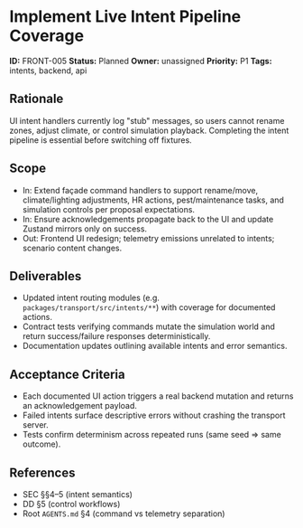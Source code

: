 # Implement Live Intent Pipeline Coverage

**ID:** FRONT-005
**Status:** Planned
**Owner:** unassigned
**Priority:** P1
**Tags:** intents, backend, api

## Rationale
UI intent handlers currently log "stub" messages, so users cannot rename zones, adjust climate, or control simulation playback. Completing the intent pipeline is essential before switching off fixtures.

## Scope
- In: Extend façade command handlers to support rename/move, climate/lighting adjustments, HR actions, pest/maintenance tasks, and simulation controls per proposal expectations.
- In: Ensure acknowledgements propagate back to the UI and update Zustand mirrors only on success.
- Out: Frontend UI redesign; telemetry emissions unrelated to intents; scenario content changes.

## Deliverables
- Updated intent routing modules (e.g. `packages/transport/src/intents/**`) with coverage for documented actions.
- Contract tests verifying commands mutate the simulation world and return success/failure responses deterministically.
- Documentation updates outlining available intents and error semantics.

## Acceptance Criteria
- Each documented UI action triggers a real backend mutation and returns an acknowledgement payload.
- Failed intents surface descriptive errors without crashing the transport server.
- Tests confirm determinism across repeated runs (same seed ⇒ same outcome).

## References
- SEC §§4–5 (intent semantics)
- DD §5 (control workflows)
- Root `AGENTS.md` §4 (command vs telemetry separation)
